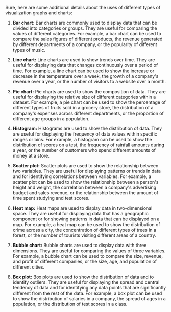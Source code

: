 Sure, here are some additional details about the uses of different types of visualization graphs and charts:

1. **Bar chart:** Bar charts are commonly used to display data that can be divided into categories or groups. They are useful for comparing the values of different categories. For example, a bar chart can be used to compare the sales figures of different products, the revenue generated by different departments of a company, or the popularity of different types of music.

2. **Line chart:** Line charts are used to show trends over time. They are useful for displaying data that changes continuously over a period of time. For example, a line chart can be used to show the increase or decrease in the temperature over a week, the growth of a company's revenue over a year, or the number of visitors to a website over a month.

3. **Pie chart:** Pie charts are used to show the composition of data. They are useful for displaying the relative size of different categories within a dataset. For example, a pie chart can be used to show the percentage of different types of fruits sold in a grocery store, the distribution of a company's expenses across different departments, or the proportion of different age groups in a population.

4. **Histogram:** Histograms are used to show the distribution of data. They are useful for displaying the frequency of data values within specific ranges or bins. For example, a histogram can be used to show the distribution of scores on a test, the frequency of rainfall amounts during a year, or the number of customers who spend different amounts of money at a store.

5. **Scatter plot:** Scatter plots are used to show the relationship between two variables. They are useful for displaying patterns or trends in data and for identifying correlations between variables. For example, a scatter plot can be used to show the relationship between a person's height and weight, the correlation between a company's advertising budget and sales revenue, or the relationship between the amount of time spent studying and test scores.

6. **Heat map:** Heat maps are used to display data in two-dimensional space. They are useful for displaying data that has a geographic component or for showing patterns in data that can be displayed on a map. For example, a heat map can be used to show the distribution of crime across a city, the concentration of different types of trees in a forest, or the number of tourists visiting different areas of a country.

7. **Bubble chart:** Bubble charts are used to display data with three dimensions. They are useful for comparing the values of three variables. For example, a bubble chart can be used to compare the size, revenue, and profit of different companies, or the size, age, and population of different cities.

8. **Box plot:** Box plots are used to show the distribution of data and to identify outliers. They are useful for displaying the spread and central tendency of data and for identifying any data points that are significantly different from the rest of the data. For example, a box plot can be used to show the distribution of salaries in a company, the spread of ages in a population, or the distribution of test scores in a class.